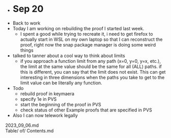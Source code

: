 - # Sep 20
- Back to work
- Today I am working on rebuilding the proof I started last week.
	- I spent a good while trying to recreate it, i need to get firefox to actually start in WSL on my own laptop so that I can reconstruct the proof, right now the snap package manager is doing some weird things
- talked to tanner about a cool way to think about limits
	- if you approach a function limit from any path (x=0, y=0, y=x, etc.), the limit at the same value should be the same for all (ALL) paths. if this is different, you can say that the limit does not exist. This can get interesting in three dimensions when the paths you take to get to the limit value can be literally any function.
- Todo
	- rebuild proof in keymaera
	- specify 1e in PVS
	- start the beginning of the proof in PVS
	- check status of other Example proofs that are specified in PVS
- Also I can now telework legally
  
2023_09_06.md  
Table/ of/ Contents.md  
